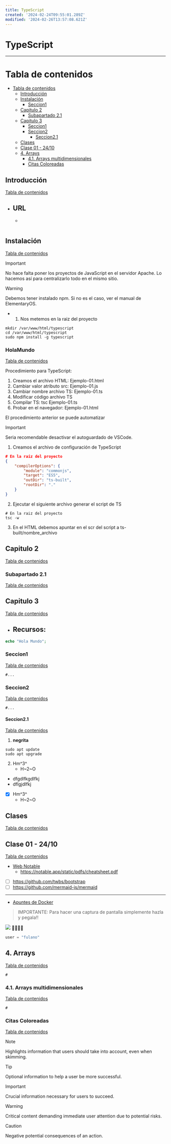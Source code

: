 ```yaml
---
title: TypeScript
created: '2024-02-24T09:55:01.289Z'
modified: '2024-02-26T13:57:08.621Z'
---
```


# TypeScript
--------------

[//]: # (version: 1.0)
[//]: # (author: Iván Rodríguez)
[//]: # (date: 2024-02-24)


# Tabla de contenidos
- [Tabla de contenidos](#tabla-de-contenidos)
  - [Introducción](#introducción)
  - [Instalación](#instalación)
    - [Seccion1](#seccion1)
  - [Capitulo 2](#capitulo-2)
    - [Subapartado 2.1](#subapartado-21)
  - [Capitulo 3](#capitulo-3)
    - [Seccion1](#seccion1-1)
    - [Seccion2](#seccion2)
      - [Seccion2.1](#seccion21)
  - [Clases](#clases)
  - [Clase 01 - 24/10](#clase-01---2410)
  - [4. Arrays](#4-arrays)
    - [4.1. Arrays multidimensionales](#41-arrays-multidimensionales)
    - [Citas Coloreadas](#citas-coloreadas)

<div style="page-break-after: always;"></div>


## Introducción
[Tabla de contenidos](#tabla-de-contenidos)


- URL
  - 
  - 


```console

```

## Instalación
[Tabla de contenidos](#tabla-de-contenidos)

> [!IMPORTANT]  
> No hace falta poner los proyectos de JavaScript en el servidor Apache. Lo hacemos así para centralizarlo todo en el mismo sitio.

> [!WARNING]  
> Debemos tener instalado npm. Si no es el caso, ver el manual de ElementaryOS.

- 1. Nos metemos en la raiz del proyecto
```console
mkdir /var/www/html/typescript
cd /var/www/html/typescript
sudo npm install -g typescript 
```

<div style="page-break-after: always;"></div>

### HolaMundo
[Tabla de contenidos](#tabla-de-contenidos)

Procedimiento para TypeScript:
1. Creamos el archivo HTML: Ejemplo-01.html
2. Cambiar valor atributo src: Ejemplo-01.js
3. Cambiar nombre archivo TS: Ejemplo-01.ts
4. Modificar código archivo TS
5. Compilar TS: tsc Ejemplo-01.ts
6. Probar en el navegador: Ejemplo-01.html

El procedimiento anterior se puede automatizar
> [!IMPORTANT]  
> Seria recomendable desactivar el autoguardado de VSCode.
1. Creamos el archivo de configuración de TypeScript
```json
# En la raiz del proyecto 
{
    "compilerOptions": {
        "module": "commonjs",
        "target": "ES5",
        "outDir": "ts-built",
        "rootDir": "."
    }
}
```
2. Ejecutar el siguiente archivo generar el script de TS
```console
# En la raiz del proyecto 
tsc -w
```
3. En el HTML debemos apuntar en el scr del script a ts-built/nombre_archivo

<div style="page-break-after: always;"></div>

## Capitulo 2
[Tabla de contenidos](#tabla-de-contenidos)

### Subapartado 2.1
[Tabla de contenidos](#tabla-de-contenidos)

<div style="page-break-after: always;"></div>


## Capitulo 3
[Tabla de contenidos](#tabla-de-contenidos)

- Recursos: 
  - 

```php
echo "Hola Mundo";
```

### Seccion1
[Tabla de contenidos](#tabla-de-contenidos)

```console
#...
```



### Seccion2
[Tabla de contenidos](#tabla-de-contenidos)

```console
#...
```


#### Seccion2.1
[Tabla de contenidos](#tabla-de-contenidos)

1. **negrita**

```console
sudo apt update
sudo apt upgrade
```

2. Hm^3^
    - H~2~O

- dfgdlfkgdlfkj
- dflgjdlfkj

- [X] Hm^3^
    - H~2~O


## Clases 
[Tabla de contenidos](#tabla-de-contenidos)


## Clase 01 - 24/10
[Tabla de contenidos](#tabla-de-contenidos)

- [Web Notable](https://notable.app/)
  - https://notable.app/static/pdfs/cheatsheet.pdf
- [ ] https://github.com/twbs/bootstrap
- [ ] https://github.com/mermaid-js/mermaid

---

- [Apuntes de Docker](Docker.md "Introducción")

> IMPORTANTE: Para hacer una captura de pantalla simplemente hazla y pegala!!

![](@attachment/Clipboard_2023-10-24-14-10-11.png)
:angel::angel::angel::angel:
```python
user = "fulano"
```


## 4. Arrays
[Tabla de contenidos](#tabla-de-contenidos)

```console
#
```

### 4.1. Arrays multidimensionales
[Tabla de contenidos](#tabla-de-contenidos)

```console
#
```


### Citas Coloreadas
[Tabla de contenidos](#tabla-de-contenidos)

> [!NOTE]  
> Highlights information that users should take into account, even when skimming.

> [!TIP]
> Optional information to help a user be more successful.

> [!IMPORTANT]  
> Crucial information necessary for users to succeed.

> [!WARNING]  
> Critical content demanding immediate user attention due to potential risks.

> [!CAUTION]
> Negative potential consequences of an action.
